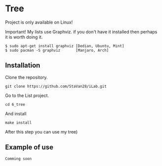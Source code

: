 
# Tree

Project is only available on Linux!

Important! My lists use Graphviz. if you don't have it installed then perhaps it is worth doing it.

    $ sudo apt-get install graphviz [Dedian, Ubuntu, Mint]
    $ sudo pacman -S graphviz       [Manjaro, Arch]

## Installation

Clone the repository. 

    git clone https://github.com/StaVan28/iLab.git

Go to the List project.

    cd 6_tree

And install

    make install

After this step you can use my tree)

## Example of use 

    Comming soon
    
